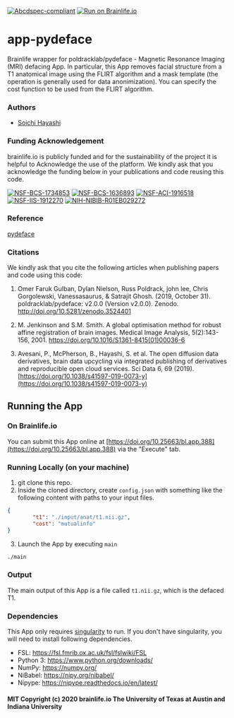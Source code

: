 [![Abcdspec-compliant](https://img.shields.io/badge/ABCD_Spec-v1.1-green.svg)](https://github.com/brain-life/abcd-spec)
[![Run on Brainlife.io](https://img.shields.io/badge/Brainlife-bl.app.388-blue.svg)](https://doi.org/10.25663/brainlife.app.388)

# app-pydeface
Brainlife wrapper for poldracklab/pydeface - Magnetic Resonance Imaging (MRI) defacing App. In particular, this App removes facial structure from a T1 anatomical image using the FLIRT algorithm and a mask template (the operation is generally used for data anonimization). You can specify the cost function to be used from the FLIRT algorithm.

### Authors
- [Soichi Hayashi](hayashis@iu.edu)

### Funding Acknowledgement
brainlife.io is publicly funded and for the sustainability of the project it is helpful to Acknowledge the use of the platform. We kindly ask that you acknowledge the funding below in your publications and code reusing this code.

[![NSF-BCS-1734853](https://img.shields.io/badge/NSF_BCS-1734853-blue.svg)](https://nsf.gov/awardsearch/showAward?AWD_ID=1734853)
[![NSF-BCS-1636893](https://img.shields.io/badge/NSF_BCS-1636893-blue.svg)](https://nsf.gov/awardsearch/showAward?AWD_ID=1636893)
[![NSF-ACI-1916518](https://img.shields.io/badge/NSF_ACI-1916518-blue.svg)](https://nsf.gov/awardsearch/showAward?AWD_ID=1916518)
[![NSF-IIS-1912270](https://img.shields.io/badge/NSF_IIS-1912270-blue.svg)](https://nsf.gov/awardsearch/showAward?AWD_ID=1912270)
[![NIH-NIBIB-R01EB029272](https://img.shields.io/badge/NIH_NIBIB-R01EB029272-green.svg)](https://grantome.com/grant/NIH/R01-EB029272-01)

### Reference 
[pydeface](https://github.com/poldracklab/pydeface)

### Citations
We kindly ask that you cite the following articles when publishing papers and code using this code:

1. Omer Faruk Gulban, Dylan Nielson, Russ Poldrack, john lee, Chris Gorgolewski, Vanessasaurus, & Satrajit Ghosh. (2019, October 31). poldracklab/pydeface: v2.0.0 (Version v2.0.0). Zenodo. http://doi.org/10.5281/zenodo.3524401

2. M. Jenkinson and S.M. Smith. A global optimisation method for robust affine registration of brain images. Medical Image Analysis, 5(2):143-156, 2001. https://doi.org/10.1016/S1361-8415(01)00036-6

3. Avesani, P., McPherson, B., Hayashi, S. et al. The open diffusion data derivatives, brain data upcycling via integrated publishing of derivatives and reproducible open cloud services. Sci Data 6, 69 (2019). [https://doi.org/10.1038/s41597-019-0073-y](https://doi.org/10.1038/s41597-019-0073-y)

## Running the App 

### On Brainlife.io

You can submit this App online at [https://doi.org/10.25663/bl.app.388](https://doi.org/10.25663/bl.app.388) via the "Execute" tab.

### Running Locally (on your machine)

1. git clone this repo.
2. Inside the cloned directory, create `config.json` with something like the following content with paths to your input files.

```json
{
        "t1": "./input/anat/t1.nii.gz",
        "cost": "mutualinfo"
}
```

3. Launch the App by executing `main`

```bash
./main
```

### Output
The main output of this App is a file called `t1.nii.gz`, which is the defaced T1.

### Dependencies

This App only requires [singularity](https://www.sylabs.io/singularity/) to run. If you don't have singularity, you will need to install following dependencies.  

  - FSL: https://fsl.fmrib.ox.ac.uk/fsl/fslwiki/FSL
  - Python 3: https://www.python.org/downloads/
  - NumPy: https://numpy.org/
  - NiBabel: https://nipy.org/nibabel/
  - Nipype: https://nipype.readthedocs.io/en/latest/

#### MIT Copyright (c) 2020 brainlife.io The University of Texas at Austin and Indiana University
